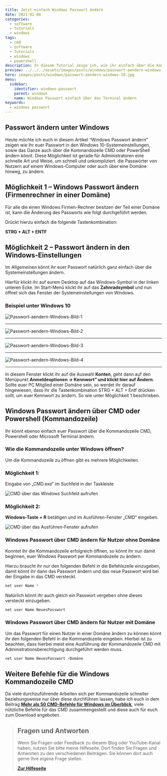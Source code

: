 ```yaml
---
title: Jetzt einfach Windows Passwort ändern
date: 2021-01-08
categories:
  - software
  - tutorials
  - windows
tags:
  - cmd
  - software
  - tutorials
  - windows
  - powershell
description: In diesem Tutorial zeige ich, wie ihr einfach über die Kommandozeile, das Windows Passwort ändert.
preview: ../../../assets/images/posts/windows/passwort-aendern-windows-10.jpg
hero: images/posts/windows/passwort-aendern-windows-10.jpg
menu:
  sidebar:
    identifier: windows-passwort
    parent: windows
    name: Windows Passwort einfach über das Terminal ändern
keywords:
  - windows passwort
---
```


## Passwort ändern unter Windows 

Heute möchte ich euch in diesem Artikel “Windows Passwort ändern” zeigen wie ihr euer Passwort in den Windows 10-Systemeinstellungen, sowie das Ganze auch über die Kommandozeile CMD oder PowerShell ändern könnt. Diese Möglichkeit ist gerade für Administratoren eine schnelle Art und Weise, um schnell und unkompliziert. die Passwörter von Nutzern auf einem Windows-Computer oder auch über eine Domäne hinweg, zu ändern.

## Möglichkeit 1 – Windows Passwort ändern (Firmenrechner in einer Domäne)

Für alle die einen Windows Firmen-Rechner besitzen der Teil einer Domäne ist, kann die Änderung des Passworts wie folgt durchgeführt werden. 

Drückt hierzu einfach die folgende Tastenkombination: 

**STRG + ALT + ENTF**

## Möglichkeit 2 – Passwort ändern in den Windows-Einstellungen

Im Allgemeinen könnt ihr euer Passwort natürlich ganz einfach über die Systemeinstellungen ändern. 

Hierfür klickt ihr auf eurem Desktop auf das Windows-Symbol in der linken unteren Ecke. Im Start-Menü klickt ihr auf das **Zahnradsymbol** und nun öffnet sich das Fenster der Systemeinstellungen von Windows.

### Beispiel unter Windows 10

![Passwort-aendern-Windows-Bild-1](images/posts/windows/Passwort-aendern-Windows-10-Bild-1.jpg)   

---
![Passwort-aendern-Windows-Bild-2](/images/posts/windows/Passwort-aendern-Windows-10-Bild-2.jpg)

---

![Passwort-aendern-Windows-Bild-3](/images/posts/windows/Passwort-aendern-Windows-10-Bild-3.jpg)

---

![Passwort-aendern-Windows-Bild-4](/images/posts/windows/Passwort-aendern-Windows-10-Bild-4.jpg)

---

In diesem Fenster klickt ihr auf die Auswahl **Konten**, geht dann auf den Menüpunkt **Anmeldeoptionen -> Kennwort” und klickt hier auf Ändern**. Sollte euer PC Mitglied einer Domäne sein, so werdet ihr darauf hingewiesen, dass ihr die Tastenkombination STRG + ALT + Entf drücken sollt, um euer Kennwort zu ändern. So wie unter Möglichkeit 1 beschrieben.

## Windows Passwort ändern über CMD oder Powershell (Kommandozeile)

Ihr könnt ebenso einfach euer Passwort über die Kommandozeile CMD, Powershell oder Microsoft Terminal ändern.

### Wie die Kommandozeile unter Windows öffnen?

Um die Kommandozeile zu öffnen gibt es mehrere Möglichkeiten.

### Möglichkeit 1:

Eingabe von „CMD.exe“ im Suchfeld in der Taskleiste

![CMD über das Windows Suchfeld aufrufen](/images/posts/windows/Windows-10-Passwort-aendern-CMD.jpg)

### Möglichkeit 2:

**Windows-Taste + R** betätigen und im Ausführen-Fenster „CMD“ eingeben.

![CMD über das Ausführen-Fenster aufrufen](/images/posts/windows/Windows-10-Passwort-aendern-Windows-R.jpg)

### Windows Passwort über CMD ändern für Nutzer ohne Domäne

Konntet ihr die Kommandozeile erfolgreich öffnen, so könnt ihr nun damit beginnen, euer Windows Passwort per Kommandozeile zu ändern.

Hierzu braucht ihr nur den folgenden Befehl in die Befehlszeile einzugeben, damit könnt ihr dann das Passwort ändern und das neue Passwort wird bei der Eingabe in das CMD versteckt.

```powershell
net user Name *
```

Natürlich könnt ihr auch gleich ein Passwort vergeben ohne dieses versteckt einzugeben.

```powershell
net user Name NeuesPasswort
```

### Windows Passwort über CMD ändern für Nutzer mit Domäne

Um das Passwort für einen Nutzer in einer Domäne ändern zu können könnt ihr den folgenden Befehl in die Kommandozeile eingeben. Hierbei ist zu beachten, dass hierbei meist eine Ausführung der Kommandozeile CMD mit Administrationsberechtigung durchgeführt werden muss.

```powershell
net user Name NeuesPasswort /Domäne
```

## Weitere Befehle für die Windows Kommandozeile CMD

Da viele durchzuführende Arbeiten sich per Kommandozeile schneller beziehungsweise nur über diese durchführen lassen, habe ich euch in dem Beitrag [**Mehr als 50 CMD-Befehle für Windows im Überblick**](/posts/windows/cmd-befehle-im-ueberblick/), viele nützliche Befehle für das CMD zusammengestellt und diese auch für euch zum Download angeboten.

<!-- FM:Snippet:Start data:{"id":"Help deutsch","fields":[]} -->
> ## Fragen und Antworten
>
> Wenn Sie Fragen oder Feedback zu diesem Blog oder YouTube-Kanal haben, nutzen Sie bitte meine Hilfeseite. Dort finden Sie Fragen und Antworten zu den verschiedenen Beiträgen. Sie können dort auch gerne Ihre eigene Frage stellen.
>
> [**Zur Hilfeseite**](https://ticket.secure-bits.org/help)
<!-- FM:Snippet:End -->
